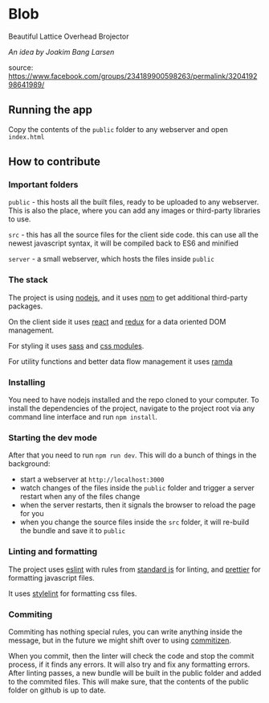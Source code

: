 # Blob

Beautiful Lattice Overhead Brojector

_An idea by Joakim Bang Larsen_

source: https://www.facebook.com/groups/234189900598263/permalink/320419298641989/

## Running the app

Copy the contents of the `public` folder to any webserver and open `index.html`

## How to contribute

### Important folders

`public` - this hosts all the built files, ready to be uploaded to any webserver. This is also the place, where you
can add any images or third-party libraries to use.

`src` - this has all the source files for the client side code. this can use all the newest javascript syntax, it will
be compiled back to ES6 and minified

`server` - a small webserver, which hosts the files inside `public`

### The stack

The project is using [nodejs](https://nodejs.org/en/), and it uses [npm](https://www.npmjs.com/) to get
additional third-party packages.

On the client side it uses [react](https://reactjs.org/) and [redux](https://redux.js.org/) for a data oriented DOM
management.

For styling it uses [sass](https://sass-lang.com/) and [css modules](https://github.com/css-modules/css-modules).

For utility functions and better data flow management it uses [ramda](https://ramdajs.com/)

### Installing

You need to have nodejs installed and the repo cloned to your computer. To install the dependencies of the project,
navigate to the project root via any command line interface and run `npm install`.

### Starting the dev mode

After that you need to run `npm run dev`. This will do a bunch of things in the background:

* start a webserver at `http://localhost:3000`
* watch changes of the files inside the `public` folder and trigger a server restart when any of the files change
* when the server restarts, then it signals the browser to reload the page for you
* when you change the source files inside the `src` folder, it will re-build the bundle and save it to `public`

### Linting and formatting

The project uses [eslint](https://eslint.org/) with rules from [standard js](https://standardjs.com/) for linting,
and [prettier](https://prettier.io/) for formatting javascript files.

It uses [stylelint](https://stylelint.io/) for formatting css files.

### Commiting

Commiting has nothing special rules, you can write anything inside the message, but in the future we might shift
over to using [commitizen](http://commitizen.github.io/cz-cli/).

When you commit, then the linter will check the code and stop the commit process, if it finds any errors. It will also
try and fix any formatting errors. After linting passes, a new bundle will be built in the public folder and added to
the commited files. This will make sure, that the contents of the public folder on github is up to date.
